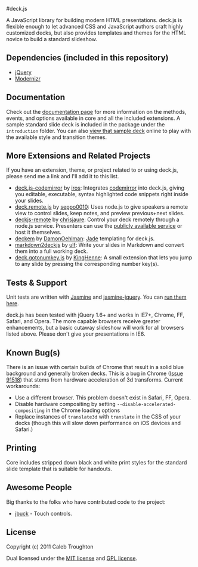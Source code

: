 #deck.js

A JavaScript library for building modern HTML presentations. deck.js is flexible enough to let advanced CSS and JavaScript authors craft highly customized decks, but also provides templates and themes for the HTML novice to build a standard slideshow.

## Dependencies (included in this repository)

- [jQuery](http://jquery.com)
- [Modernizr](http://modernizr.com)

## Documentation

Check out the [documentation page](http://imakewebthings.github.com/deck.js/docs) for more information on the methods, events, and options available in core and all the included extensions.  A sample standard slide deck is included in the package under the `introduction` folder.  You can also [view that sample deck](http://imakewebthings.github.com/deck.js/introduction) online to play with the available style and transition themes.

## More Extensions and Related Projects

If you have an extension, theme, or project related to or using deck.js, please send me a link and I'll add it to this list.

- [deck.js-codemirror](https://github.com/iros/deck.js-codemirror) by [iros](https://github.com/iros): Integrates [codemirror](http://codemirror.net/) into deck.js, giving you editable, executable, syntax highlighted code snippets right inside your slides.
- [deck.remote.js](https://github.com/seppo0010/deck.remote.js) by [seppo0010](https://github.com/seppo0010): Uses node.js to give speakers a remote view to control slides, keep notes, and preview previous+next slides.
- [deckjs-remote](https://github.com/chrisjaure/deckjs-remote) by [chrisjaure](https://github.com/chrisjaure): Control your deck remotely through a node.js service. Presenters can use the [publicly available service](http://deckjs-remote.no.de) or host it themselves.
- [deckem](https://github.com/DamonOehlman/deckem) by [DamonOehlman](https://github.com/DamonOehlman): [Jade](http://jade-lang.com/) templating for deck.js.
- [markdown2deckjs](https://github.com/ulf/markdown2deckjs) by [ulf](https://github.com/ulf): Write your slides in Markdown and convert them into a full working deck.
- [deck.gotonumkey.js](https://github.com/KingHenne/deck.gotonumkey.js) by [KingHenne](https://github.com/KingHenne): A small extension that lets you jump to any slide by pressing the corresponding number key(s). 

## Tests & Support

Unit tests are written with [Jasmine](http://pivotal.github.com/jasmine/) and [jasmine-jquery](https://github.com/velesin/jasmine-jquery). You can [run them here](http://imakewebthings.github.com/deck.js/test).

deck.js has been tested with jQuery 1.6+ and works in IE7+, Chrome, FF, Safari, and Opera. The more capable browsers receive greater enhancements, but a basic cutaway slideshow will work for all browsers listed above. Please don't give your presentations in IE6.

## Known Bug(s)

There is an issue with certain builds of Chrome that result in a solid blue background and generally broken decks.  This is a bug in Chrome ([Issue 91518](http://code.google.com/p/chromium/issues/detail?id=91518)) that stems from hardware acceleration of 3d transforms.  Current workarounds:

- Use a different browser. This problem doesn't exist in Safari, FF, Opera.
- Disable hardware compositing by setting `--disable-accelerated-compositing` in the Chrome loading options
- Replace instances of `translate3d` with `translate` in the CSS of your decks (though this will slow down performance on iOS devices and Safari.)

## Printing

Core includes stripped down black and white print styles for the standard slide template that is suitable for handouts.

## Awesome People

Big thanks to the folks who have contributed code to the project:

- [jbuck](https://github.com/jbuck) - Touch controls.

## License

Copyright (c) 2011 Caleb Troughton

Dual licensed under the [MIT license](https://github.com/imakewebthings/deck.js/blob/master/MIT-license.txt) and [GPL license](https://github.com/imakewebthings/deck.js/blob/master/GPL-license.txt).
